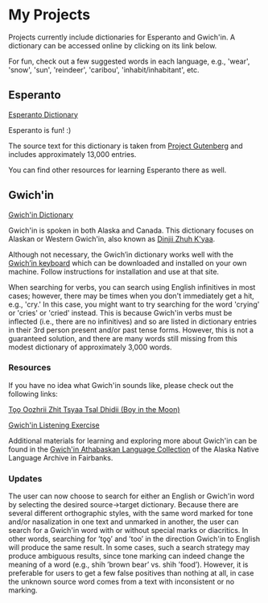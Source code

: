 # My Projects

Projects currently include dictionaries for Esperanto and Gwich'in. A dictionary can be accessed online by clicking on its link below. 

For fun, check out a few suggested words in each language, e.g., 'wear', 'snow', 'sun', 'reindeer', 'caribou', 'inhabit/inhabitant', etc.

## Esperanto
[Esperanto Dictionary](https://shoowadoo.github.io/Dictionary-projects/esperanto-dictionary/)

Esperanto is fun! :)

The source text for this dictionary is taken from [Project Gutenberg](https://www.gutenberg.org/ebooks/16967) and includes approximately 13,000 entries. 

You can find other resources for learning Esperanto there as well. 

## Gwich'in
[Gwich'in Dictionary](https://shoowadoo.github.io/Dictionary-projects/gwichin-dictionary/)

Gwich'in is spoken in both Alaska and Canada. This dictionary focuses on Alaskan or Western Gwich'in, also known as [Dinjii Zhuh K'yaa](https://www.alaskanativelanguages.org/gwichin).

Although not necessary, the Gwich’in dictionary works well with the [Gwich’in keyboard](https://languagegeek.com/lgwp/keyboards/) which can be downloaded and installed on your own machine. Follow instructions for installation and use at that site.

When searching for verbs, you can search using English infinitives in most cases; however, there may be times when you don't immediately get a hit, e.g., 'cry.' In this case, you might want to try searching for the word 'crying' or 'cries' or 'cried' instead. This is because Gwich'in verbs must be inflected (i.e., there are no infinitives) and so are listed in dictionary entries in their 3rd person present and/or past tense forms. However, this is not a guaranteed solution, and there are many words still missing from this modest dictionary of approximately 3,000 words. 

### Resources

If you have no idea what Gwich'in sounds like, please check out the following links: 

[Tǫǫ Oozhrii Zhìt Tsyaa Tsal Dhidii (Boy in the Moon)](https://www.youtube.com/watch?v=XSXBcko8wNQ&t=32s)

[Gwich'in Listening Exercise](https://www.youtube.com/watch?v=QhZmrqUXjnY&t=82s)

Additional materials for learning and exploring more about Gwich'in can be found in the [Gwich'in Athabaskan Language Collection](https://www.uaf.edu/anla/collections/gwichin/) of the Alaska Native Language Archive in Fairbanks.

### Updates
The user can now choose to search for either an English or Gwich'in word by selecting the desired source->target dictionary. Because there are several different orthographic styles, with the same word marked for tone and/or nasalization in one text and unmarked in another, the user can search for a Gwich'in word with or without special marks or diacritics. In other words, searching for ’tǫǫ’ and ’too’ in the direction Gwich'in to English will produce the same result. In some cases, such a search strategy may produce ambiguous results, since tone marking can indeed change the meaning of a word (e.g., shih ’brown bear’ vs. shìh ’food’). However, it is preferable for users to get a few false positives than nothing at all, in case the unknown source word comes from a text with inconsistent or no marking. 
